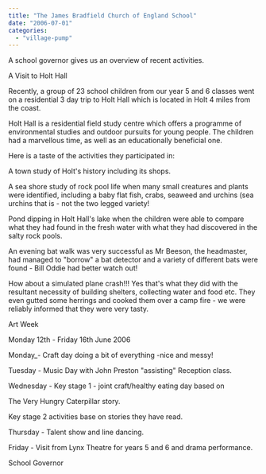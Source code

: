 ```yaml
---
title: "The James Bradfield Church of England School"
date: "2006-07-01"
categories: 
  - "village-pump"
---
```


A school governor gives us an overview of recent activities.

A Visit to Holt Hall

Recently, a group of 23 school children from our year 5 and 6 classes went on a residential 3 day trip to Holt Hall which is located in Holt 4 miles from the coast.

Holt Hall is a residential field study centre which offers a programme of environmental studies and outdoor pursuits for young people. The children had a marvellous time, as well as an educationally beneficial one.

Here is a taste of the activities they participated in:

A town study of Holt's history including its shops.

A sea shore study of rock pool life when many small creatures and plants were identified, including a baby flat fish, crabs, seaweed and urchins (sea urchins that is - not the two legged variety!

Pond dipping in Holt Hall's lake when the children were able to compare what they had found in the fresh water with what they had discovered in the salty rock pools.

An evening bat walk was very successful as Mr Beeson, the headmaster, had managed to "borrow" a bat detector and a variety of different bats were found - Bill Oddie had better watch out!

How about a simulated plane crash!!! Yes that's what they did with the resultant necessity of building shelters, collecting water and food etc. They even gutted some herrings and cooked them over a camp fire - we were reliably informed that they were very tasty.

Art Week

Monday 12th - Friday 16th June 2006

Monday\_- Craft day doing a bit of everything -nice and messy!

Tuesday - Music Day with John Preston "assisting" Reception class.

Wednesday - Key stage 1 - joint craft/healthy eating day based on

The Very Hungry Caterpillar story.

Key stage 2 activities base on stories they have read.

Thursday - Talent show and line dancing.

Friday - Visit from Lynx Theatre for years 5 and 6 and drama performance.

School Governor
